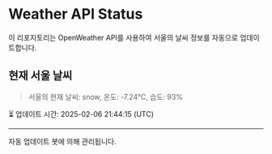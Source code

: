 
# Weather API Status

이 리포지토리는 OpenWeather API를 사용하여 서울의 날씨 정보를 자동으로 업데이트합니다.

## 현재 서울 날씨
> 서울의 현재 날씨: snow, 온도: -7.24°C, 습도: 93%

⏳ 업데이트 시간: 2025-02-06 21:44:15 (UTC)

---
자동 업데이트 봇에 의해 관리됩니다.
